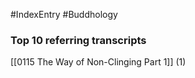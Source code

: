 #IndexEntry #Buddhology

### Top 10 referring transcripts
[[0115 The Way of Non-Clinging Part 1]] (1)

